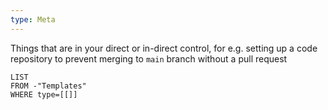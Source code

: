 ```yaml
---
type: Meta
---
```

Things that are in your direct or in-direct control, for e.g. setting up a code repository to prevent merging to `main` branch without a pull request

```dataview
LIST
FROM -"Templates"
WHERE type=[[]]
```
